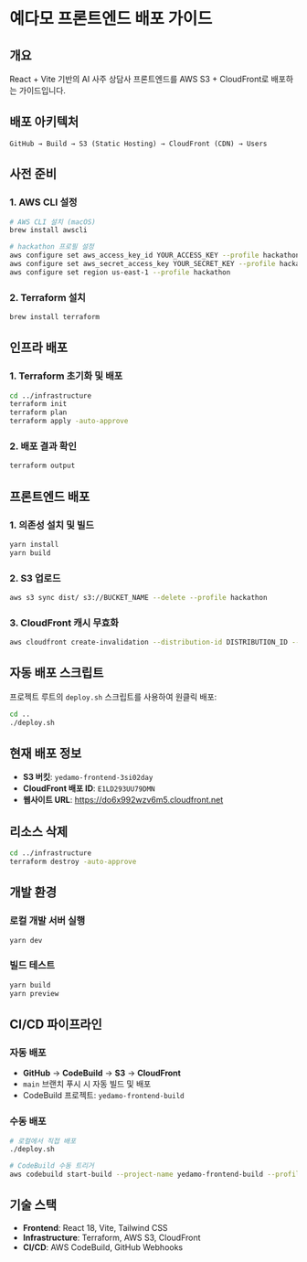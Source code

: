 # 예다모 프론트엔드 배포 가이드

## 개요
React + Vite 기반의 AI 사주 상담사 프론트엔드를 AWS S3 + CloudFront로 배포하는 가이드입니다.

## 배포 아키텍처
```
GitHub → Build → S3 (Static Hosting) → CloudFront (CDN) → Users
```

## 사전 준비

### 1. AWS CLI 설정
```bash
# AWS CLI 설치 (macOS)
brew install awscli

# hackathon 프로필 설정
aws configure set aws_access_key_id YOUR_ACCESS_KEY --profile hackathon
aws configure set aws_secret_access_key YOUR_SECRET_KEY --profile hackathon
aws configure set region us-east-1 --profile hackathon
```

### 2. Terraform 설치
```bash
brew install terraform
```

## 인프라 배포

### 1. Terraform 초기화 및 배포
```bash
cd ../infrastructure
terraform init
terraform plan
terraform apply -auto-approve
```

### 2. 배포 결과 확인
```bash
terraform output
```

## 프론트엔드 배포

### 1. 의존성 설치 및 빌드
```bash
yarn install
yarn build
```

### 2. S3 업로드
```bash
aws s3 sync dist/ s3://BUCKET_NAME --delete --profile hackathon
```

### 3. CloudFront 캐시 무효화
```bash
aws cloudfront create-invalidation --distribution-id DISTRIBUTION_ID --paths "/*" --profile hackathon
```

## 자동 배포 스크립트

프로젝트 루트의 `deploy.sh` 스크립트를 사용하여 원클릭 배포:

```bash
cd ..
./deploy.sh
```

## 현재 배포 정보

- **S3 버킷**: `yedamo-frontend-3si02day`
- **CloudFront 배포 ID**: `E1LD293UU79DMN`
- **웹사이트 URL**: https://do6x992wzv6m5.cloudfront.net

## 리소스 삭제

```bash
cd ../infrastructure
terraform destroy -auto-approve
```

## 개발 환경

### 로컬 개발 서버 실행
```bash
yarn dev
```

### 빌드 테스트
```bash
yarn build
yarn preview
```

## CI/CD 파이프라인

### 자동 배포
- **GitHub** → **CodeBuild** → **S3** → **CloudFront**
- `main` 브랜치 푸시 시 자동 빌드 및 배포
- CodeBuild 프로젝트: `yedamo-frontend-build`

### 수동 배포
```bash
# 로컬에서 직접 배포
./deploy.sh

# CodeBuild 수동 트리거
aws codebuild start-build --project-name yedamo-frontend-build --profile hackathon
```

## 기술 스택

- **Frontend**: React 18, Vite, Tailwind CSS
- **Infrastructure**: Terraform, AWS S3, CloudFront
- **CI/CD**: AWS CodeBuild, GitHub Webhooks